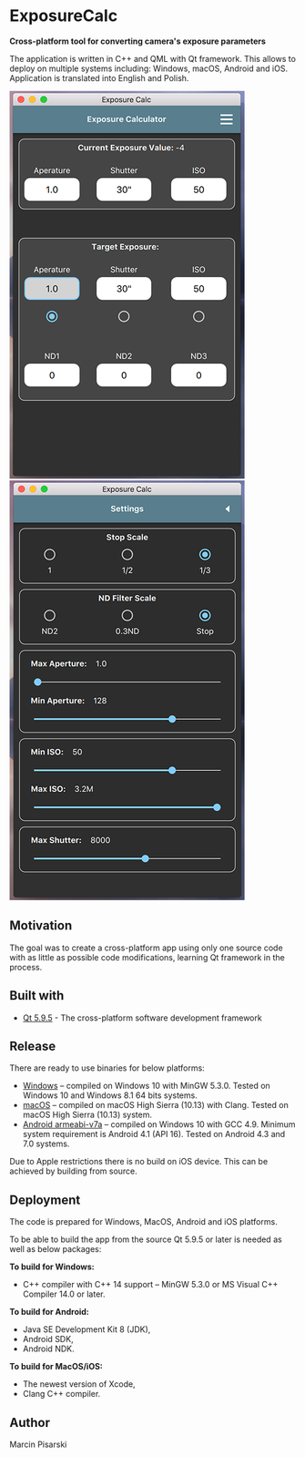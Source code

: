 # ExposureCalc
**Cross-platform tool for converting camera's exposure parameters**

The application is written in C++ and QML with Qt framework. This allows to deploy on multiple systems including: Windows, macOS, Android and iOS.
Application is translated into English and Polish. 

![Main Screen](screenshots/macOS_mainpage.png "App main screen") ![Settings Screen](screenshots/macOS_settings.png "App settings screen")

## Motivation
The goal was to create a cross-platform app using only one source code with as little as possible code modifications, learning Qt framework in the process.

## Built with
* [Qt 5.9.5](https://www.qt.io/) - The cross-platform software development framework

## Release
There are ready to use binaries for below platforms:
* [Windows](https://github.com/MarcinPis/ExposureCalc/releases/tag/v1.0.0) – compiled on Windows 10 with MinGW 5.3.0. Tested on Windows 10 and Windows 8.1 64 bits systems.
* [macOS](https://github.com/MarcinPis/ExposureCalc/releases/tag/v1.0.0) – compiled on macOS High Sierra (10.13) with Clang. Tested on macOS High Sierra (10.13) system.
* [Android armeabi-v7a](https://github.com/MarcinPis/ExposureCalc/releases/tag/v1.0.0) – compiled on Windows 10 with GCC 4.9. Minimum system requirement is Android 4.1 (API 16). Tested on Android 4.3 and 7.0 systems.

Due to Apple restrictions there is no build on iOS device. This can be achieved by building from source.

## Deployment
The code is prepared for Windows, MacOS, Android and iOS platforms. 

To be able to build the app from the source Qt 5.9.5 or later is needed as well as below packages:

**To build for Windows:**
* C++ compiler with C++ 14 support – MinGW 5.3.0 or MS Visual C++ Compiler 14.0 or later.

**To build for Android:**
* Java SE Development Kit 8 (JDK),
* Android SDK,
* Android NDK.

**To build for MacOS/iOS:**
* The newest version of Xcode,
* Clang C++ compiler.

## Author
Marcin Pisarski
